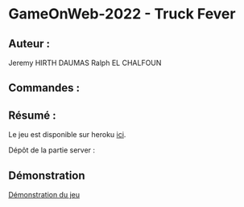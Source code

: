 # GameOnWeb-2022 - Truck Fever

## Auteur :
Jeremy HIRTH DAUMAS
Ralph EL CHALFOUN

## Commandes :
 

## Résumé :
Le jeu est disponible sur heroku [ici](https://starfever.herokuapp.com/).

Dépôt de la partie server : 


## Démonstration
[Démonstration du jeu]()
